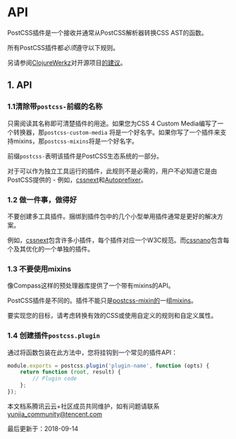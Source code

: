 # API

PostCSS插件是一个接收并通常从PostCSS解析器转换CSS AST的函数。

所有PostCSS插件都*必须*遵守以下规则。

另请参阅[ClojureWerkz](http://blog.clojurewerkz.org/blog/2013/04/20/how-to-make-your-open-source-project-really-awesome/)对开源项目[的建议](http://blog.clojurewerkz.org/blog/2013/04/20/how-to-make-your-open-source-project-really-awesome/)。

## 1. API

### 1.1清除带`postcss-`前缀的名称

只需阅读其名称即可清楚插件的用途。如果您为CSS 4 Custom Media编写了一个转换器，那`postcss-custom-media` 将是一个好名字。如果你写了一个插件来支持mixins，那`postcss-mixins`将是一个好名字。

前缀`postcss-`表明该插件是PostCSS生态系统的一部分。

对于可以作为独立工具运行的插件，此规则不是必需的，用户不必知道它是由PostCSS提供的 - 例如，[cssnext](http://cssnext.io/)和[Autoprefixer](https://github.com/postcss/autoprefixer)。

### 1.2 做一件事，做得好

不要创建多工具插件。捆绑到插件包中的几个小型单用插件通常是更好的解决方案。

例如，[cssnext](http://cssnext.io/)包含许多小插件，每个插件对应一个W3C规范。而[cssnano](https://github.com/ben-eb/cssnano)包含每个及其优化的一个单独的插件。

### 1.3 不要使用mixins

像Compass这样的预处理器库提供了一个带有mixins的API。

PostCSS插件是不同的。插件不能只是[postcss-mixin的](https://github.com/postcss/postcss-mixins)一组[mixins](https://github.com/postcss/postcss-mixins)。

要实现您的目标，请考虑转换有效的CSS或使用自定义的规则和自定义属性。

### 1.4 创建插件`postcss.plugin`

通过将函数包装在此方法中，您将挂钩到一个常见的插件API：

```javascript
module.exports = postcss.plugin('plugin-name', function (opts) {
    return function (root, result) {
        // Plugin code
    };
});
```

本文档系腾讯云云+社区成员共同维护，如有问题请联系 yunjia_community@tencent.com

最后更新于：2018-09-14